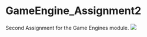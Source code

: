 # GameEngine_Assignment2
Second Assignment for the Game Engines module.
![](Pictures/Example%20Terrain.jpg)
